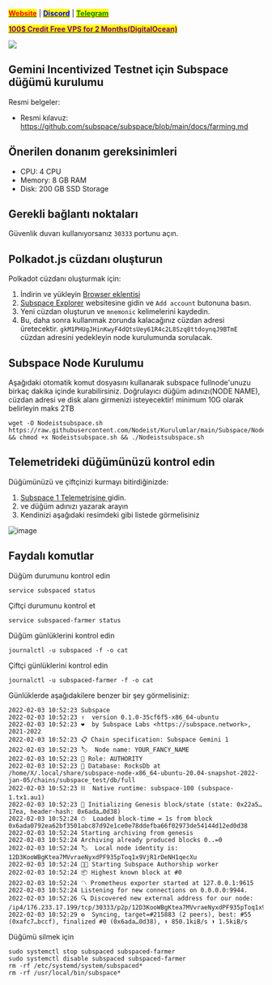 &#x20;                                                       [<mark style="color:red;">**Website**</mark>](https://nodeist.net/) | [<mark style="color:blue;">**Discord**</mark>](https://discord.gg/ypx7mJ6Zzb) | [<mark style="color:green;">**Telegram**</mark>](https://t.me/noodeist)

&#x20;                                     [<mark style="color:purple;">**100$ Credit Free VPS for 2 Months(DigitalOcean)**</mark>](https://www.digitalocean.com/?refcode=410c988c8b3e&utm_campaign=Referral_Invite&utm_medium=Referral_Program&utm_source=badge)

![](https://i.hizliresim.com/an4fwuw.jpeg)



## Gemini Incentivized Testnet için Subspace düğümü kurulumu

Resmi belgeler:
- Resmi kılavuz: https://github.com/subspace/subspace/blob/main/docs/farming.md

## Önerilen donanım gereksinimleri
- CPU: 4 CPU
- Memory: 8 GB RAM
- Disk: 200 GB SSD Storage

## Gerekli bağlantı noktaları
Güvenlik duvarı kullanıyorsanız `30333` portunu açın.


## Polkadot.js cüzdanı oluşturun

Polkadot cüzdanı oluşturmak için:
  
1. İndirin ve yükleyin [Browser eklentisi](https://polkadot.js.org/extension/)
2. [Subspace Explorer](https://polkadot.js.org/apps/?rpc=wss%3A%2F%2Feu.gemini-1b.subspace.network%2Fws#/accounts) websitesine gidin ve `Add account` butonuna basın.
3. Yeni cüzdan oluşturun ve `mnemonic` kelimelerini kaydedin.
4. Bu, daha sonra kullanmak zorunda kalacağınız cüzdan adresi üretecektir.
   `gkM1PHUgJHinKwyF4dQtsUey61R4c2L8Szq8ttdoynqJ9BTmE` cüzdan adresini yedekleyin node kurulumunda sorulacak.

## Subspace Node Kurulumu

Aşağıdaki otomatik komut dosyasını kullanarak subspace fullnode'unuzu birkaç dakika içinde kurabilirsiniz. Doğrulayıcı düğüm adınızı(NODE NAME), cüzdan adresi ve disk alanı girmenizi isteyecektir! minimum 10G olarak belirleyin maks 2TB

```
wget -O Nodeistsubspace.sh https://raw.githubusercontent.com/Nodeist/Kurulumlar/main/Subspace/Nodeistsubspace.sh && chmod +x Nodeistsubspace.sh && ./Nodeistsubspace.sh
```

  ## Telemetrideki düğümünüzü kontrol edin

Düğümünüzü ve çiftçinizi kurmayı bitirdiğinizde:
  
1. [Subspace 1 Telemetrisine ](https://telemetry.subspace.network/#list/0x9ee86eefc3cc61c71a7751bba7f25e442da2512f408e6286153b3ccc055dccf0) gidin.
2. ve  düğüm adınızı yazarak arayın
3. Kendinizi aşağıdaki resimdeki gibi listede görmelisiniz

![image](https://i.hizliresim.com/6g6ykf6.png)

  ## Faydalı komutlar
Düğüm durumunu kontrol edin
```
service subspaced status
```

Çiftçi durumunu kontrol et
```
service subspaced-farmer status
```

Düğüm günlüklerini kontrol edin
```
journalctl -u subspaced -f -o cat
```

Çiftçi günlüklerini kontrol edin
  
```
journalctl -u subspaced-farmer -f -o cat
```

Günlüklerde aşağıdakilere benzer bir şey görmelisiniz:
  
```
2022-02-03 10:52:23 Subspace
2022-02-03 10:52:23 ✌️  version 0.1.0-35cf6f5-x86_64-ubuntu
2022-02-03 10:52:23 ❤️  by Subspace Labs <https://subspace.network>, 2021-2022
2022-02-03 10:52:23 📋 Chain specification: Subspace Gemini 1
2022-02-03 10:52:23 🏷  Node name: YOUR_FANCY_NAME
2022-02-03 10:52:23 👤 Role: AUTHORITY
2022-02-03 10:52:23 💾 Database: RocksDb at /home/X/.local/share/subspace-node-x86_64-ubuntu-20.04-snapshot-2022-jan-05/chains/subspace_test/db/full
2022-02-03 10:52:23 ⛓  Native runtime: subspace-100 (subspace-1.tx1.au1)
2022-02-03 10:52:23 🔨 Initializing Genesis block/state (state: 0x22a5…17ea, header-hash: 0x6ada…0d38)
2022-02-03 10:52:24 ⏱  Loaded block-time = 1s from block 0x6ada0792ea62bf3501abc87d92e1ce0e78ddefba66f02973de54144d12ed0d38
2022-02-03 10:52:24 Starting archiving from genesis
2022-02-03 10:52:24 Archiving already produced blocks 0..=0
2022-02-03 10:52:24 🏷  Local node identity is: 12D3KooWBgKtea7MVvraeNyxdPF935pToq1x9VjR1rDeNH1qecXu
2022-02-03 10:52:24 🧑‍🌾 Starting Subspace Authorship worker
2022-02-03 10:52:24 📦 Highest known block at #0
2022-02-03 10:52:24 〽️ Prometheus exporter started at 127.0.0.1:9615
2022-02-03 10:52:24 Listening for new connections on 0.0.0.0:9944.
2022-02-03 10:52:26 🔍 Discovered new external address for our node: /ip4/176.233.17.199/tcp/30333/p2p/12D3KooWBgKtea7MVvraeNyxdPF935pToq1x9VjR1rDeNH1qecXu
2022-02-03 10:52:29 ⚙️  Syncing, target=#215883 (2 peers), best: #55 (0xafc7…bccf), finalized #0 (0x6ada…0d38), ⬇ 850.1kiB/s ⬆ 1.5kiB/s
```

Düğümü silmek için
```
sudo systemctl stop subspaced subspaced-farmer
sudo systemctl disable subspaced subspaced-farmer
rm -rf /etc/systemd/system/subspaced*
rm -rf /usr/local/bin/subspace*
```
